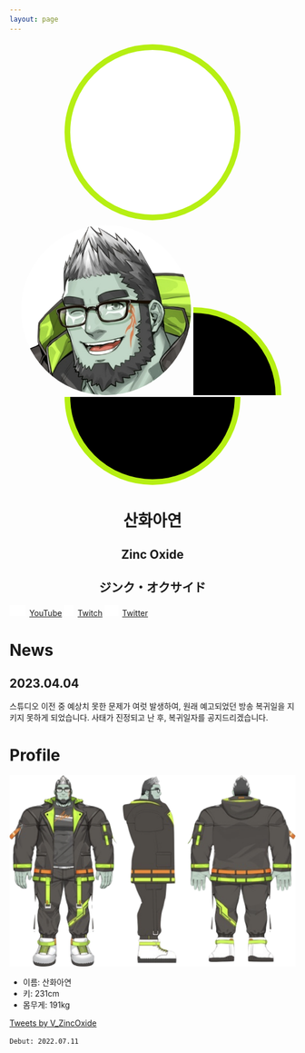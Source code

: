 ```yaml
---
layout: page
---
```


<div class="profile-picture-parent" style="text-align: center;">
       <svg class="profile-picture-background" height="320px" width="320px">
           <circle cx="160" cy="160" r="150" stroke="#B6EF13" fill="#fff" stroke-width="10px"></circle>
       </svg>
       <img
       class="profile-picture-character"
       style="
              width: 300px;
              height: 300px;
              border-radius: 50%;"
       src="resources/profile_wink.png"
       alt="profile picture">
       <svg class="profile-picture-border" height="160px" width="160px" style="top:0px; left:160px;">
           <circle cx="0" cy="160" r="150" stroke="#B6EF13" fill-opacity:"0%" stroke-width="10px"></circle>
       </svg>
       <svg class="profile-picture-border" height="160px" width="320px" style="top:160px; left:0px">
           <circle cx="160" cy="0" r="150" stroke="#B6EF13" fill-opacity:"0%" stroke-width="10px"></circle>
       </svg>
</div>
<div style="text-align: center;">
       <br>
       <h1 style="margin-top: 1rem; font-weight: 900;" >산화아연</h1>
       <h2 style="font-weight: 700;">Zinc Oxide</h2>
       <h2 style="font-weight: 700;">ジンク・オクサイド</h2>     
</div>

<a class="btn btn-link btn-lg btn-block btn-youtube-red" href="https://youtube.com/ZincOxide" type="button">
       <img src="/resources/youtube_logo_white.svg" style="height:100%; max-height:1.4em; margin-right:0.5em;">YouTube</a>
<a class="btn btn-link btn-lg btn-block btn-twitch-purple" href="https://twitch.tv/v_zincoxide" type="button">
       <img src="/resources/TwitchGlitchWhite.svg" style="height:100%; max-height:1.4em; margin-right:0.5em;">Twitch</a>
<a class="btn btn-link btn-lg btn-block btn-twitter-blue" href="https://twitter.com/V_ZincOxide" type="button">
       <img src="resources/twitter_logo_white.svg" style="height:100%; max-height:1.4em; margin-right:0.5em;">Twitter</a>

# News
## 2023.04.04
스튜디오 이전 중 예상치 못한 문제가 여럿 발생하여, 원래 예고되었던 방송 복귀일을 지키지 못하게 되었습니다.
사태가 진정되고 난 후, 복귀일자를 공지드리겠습니다.


# Profile
![산화아연의 앞, 옆, 뒤 삼면도](resources/3view.png)
* 이름: 산화아연
* 키: 231cm
* 몸무게: 191kg

<a class="twitter-timeline" data-height="500" data-dnt="true" href="https://twitter.com/V_ZincOxide?ref_src=twsrc%5Etfw">Tweets by V_ZincOxide</a> <script async src="https://platform.twitter.com/widgets.js" charset="utf-8"></script>

`Debut: 2022.07.11`
